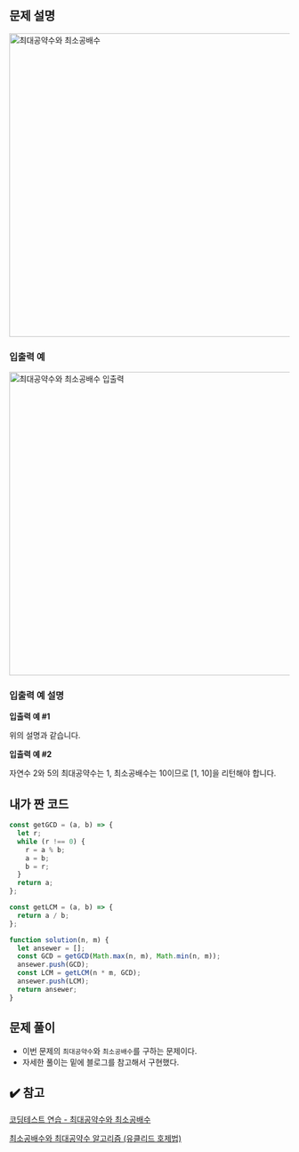 ## 문제 설명

<img width="546" alt="최대공약수와 최소공배수" src="https://user-images.githubusercontent.com/47416686/118565375-05d4f600-b7ad-11eb-8fbe-782a096f6165.png">

### 입출력 예

<img width="546" alt="최대공약수와 최소공배수 입출력" src="https://user-images.githubusercontent.com/47416686/118565407-138a7b80-b7ad-11eb-9d39-d4c320f348c7.png">

### 입출력 예 설명

**입출력 예 #1**

위의 설명과 같습니다.

**입출력 예 #2**

자연수 2와 5의 최대공약수는 1, 최소공배수는 10이므로 [1, 10]을 리턴해야 합니다.

## 내가 짠 코드

```jsx
const getGCD = (a, b) => {
  let r;
  while (r !== 0) {
    r = a % b;
    a = b;
    b = r;
  }
  return a;
};

const getLCM = (a, b) => {
  return a / b;
};

function solution(n, m) {
  let ansewer = [];
  const GCD = getGCD(Math.max(n, m), Math.min(n, m));
  ansewer.push(GCD);
  const LCM = getLCM(n * m, GCD);
  ansewer.push(LCM);
  return ansewer;
}
```

## 문제 풀이

- 이번 문제의 `최대공약수`와 `최소공배수`를 구하는 문제이다.
- 자세한 풀이는 밑에 블로그를 참고해서 구현했다.

## ✔️ 참고

[코딩테스트 연습 - 최대공약수와 최소공배수](https://programmers.co.kr/learn/courses/30/lessons/12940)

[최소공배수와 최대공약수 알고리즘 (유클리드 호제법)](https://www.imkh.dev/algorithm-gcd-lcm/)
